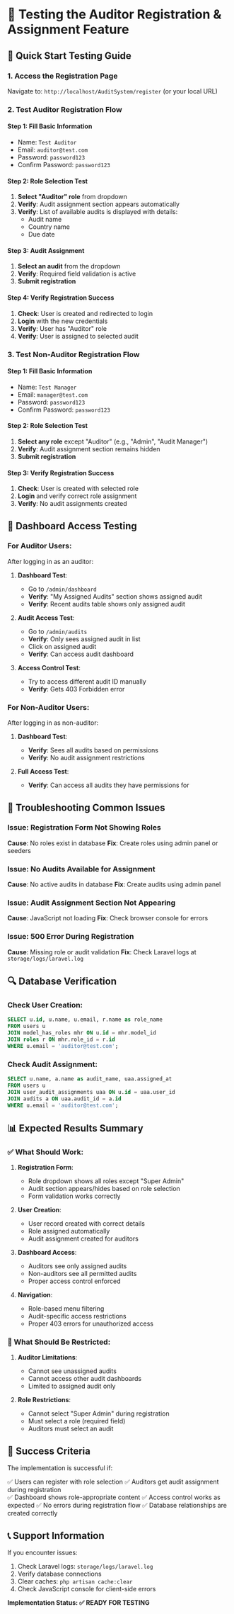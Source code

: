 # 🧪 **Testing the Auditor Registration & Assignment Feature**

## 🚀 **Quick Start Testing Guide**

### **1. Access the Registration Page**
Navigate to: `http://localhost/AuditSystem/register` (or your local URL)

### **2. Test Auditor Registration Flow**

#### **Step 1: Fill Basic Information**
- Name: `Test Auditor`
- Email: `auditor@test.com`
- Password: `password123`
- Confirm Password: `password123`

#### **Step 2: Role Selection Test**
1. **Select "Auditor" role** from dropdown
2. **Verify**: Audit assignment section appears automatically
3. **Verify**: List of available audits is displayed with details:
   - Audit name
   - Country name
   - Due date

#### **Step 3: Audit Assignment**
1. **Select an audit** from the dropdown
2. **Verify**: Required field validation is active
3. **Submit registration**

#### **Step 4: Verify Registration Success**
1. **Check**: User is created and redirected to login
2. **Login** with the new credentials
3. **Verify**: User has "Auditor" role
4. **Verify**: User is assigned to selected audit

### **3. Test Non-Auditor Registration Flow**

#### **Step 1: Fill Basic Information**
- Name: `Test Manager`
- Email: `manager@test.com`
- Password: `password123`
- Confirm Password: `password123`

#### **Step 2: Role Selection Test**
1. **Select any role** except "Auditor" (e.g., "Admin", "Audit Manager")
2. **Verify**: Audit assignment section remains hidden
3. **Submit registration**

#### **Step 3: Verify Registration Success**
1. **Check**: User is created with selected role
2. **Login** and verify correct role assignment
3. **Verify**: No audit assignments created

## 🎯 **Dashboard Access Testing**

### **For Auditor Users:**
After logging in as an auditor:

1. **Dashboard Test**:
   - Go to `/admin/dashboard`
   - **Verify**: "My Assigned Audits" section shows assigned audit
   - **Verify**: Recent audits table shows only assigned audit

2. **Audit Access Test**:
   - Go to `/admin/audits`
   - **Verify**: Only sees assigned audit in list
   - Click on assigned audit
   - **Verify**: Can access audit dashboard

3. **Access Control Test**:
   - Try to access different audit ID manually
   - **Verify**: Gets 403 Forbidden error

### **For Non-Auditor Users:**
After logging in as non-auditor:

1. **Dashboard Test**:
   - **Verify**: Sees all audits based on permissions
   - **Verify**: No audit assignment restrictions

2. **Full Access Test**:
   - **Verify**: Can access all audits they have permissions for

## 🐛 **Troubleshooting Common Issues**

### **Issue: Registration Form Not Showing Roles**
**Cause**: No roles exist in database
**Fix**: Create roles using admin panel or seeders

### **Issue: No Audits Available for Assignment**
**Cause**: No active audits in database
**Fix**: Create audits using admin panel

### **Issue: Audit Assignment Section Not Appearing**
**Cause**: JavaScript not loading
**Fix**: Check browser console for errors

### **Issue: 500 Error During Registration**
**Cause**: Missing role or audit validation
**Fix**: Check Laravel logs at `storage/logs/laravel.log`

## 🔍 **Database Verification**

### **Check User Creation:**
```sql
SELECT u.id, u.name, u.email, r.name as role_name 
FROM users u 
JOIN model_has_roles mhr ON u.id = mhr.model_id 
JOIN roles r ON mhr.role_id = r.id 
WHERE u.email = 'auditor@test.com';
```

### **Check Audit Assignment:**
```sql
SELECT u.name, a.name as audit_name, uaa.assigned_at 
FROM users u 
JOIN user_audit_assignments uaa ON u.id = uaa.user_id 
JOIN audits a ON uaa.audit_id = a.id 
WHERE u.email = 'auditor@test.com';
```

## 📊 **Expected Results Summary**

### **✅ What Should Work:**

1. **Registration Form**:
   - Role dropdown shows all roles except "Super Admin"
   - Audit section appears/hides based on role selection
   - Form validation works correctly

2. **User Creation**:
   - User record created with correct details
   - Role assigned automatically
   - Audit assignment created for auditors

3. **Dashboard Access**:
   - Auditors see only assigned audits
   - Non-auditors see all permitted audits
   - Proper access control enforced

4. **Navigation**:
   - Role-based menu filtering
   - Audit-specific access restrictions
   - Proper 403 errors for unauthorized access

### **🚫 What Should Be Restricted:**

1. **Auditor Limitations**:
   - Cannot see unassigned audits
   - Cannot access other audit dashboards
   - Limited to assigned audit only

2. **Role Restrictions**:
   - Cannot select "Super Admin" during registration
   - Must select a role (required field)
   - Auditors must select an audit

## 🎉 **Success Criteria**

The implementation is successful if:

✅ Users can register with role selection
✅ Auditors get audit assignment during registration  
✅ Dashboard shows role-appropriate content
✅ Access control works as expected
✅ No errors during registration flow
✅ Database relationships are created correctly

## 📞 **Support Information**

If you encounter issues:
1. Check Laravel logs: `storage/logs/laravel.log`
2. Verify database connections
3. Clear caches: `php artisan cache:clear`
4. Check JavaScript console for client-side errors

**Implementation Status: ✅ READY FOR TESTING**
